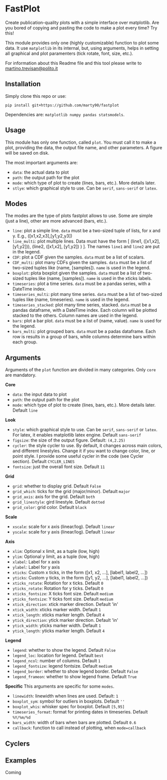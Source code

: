 # FastPlot

Create publication-quality plots with a simple interface over matplotlib.
Are you bored of copying and pasting the code to make a plot every time? Try this!

This module provides only one (highly customizable) function to plot some data. It use `matplotlib` in its internal, but, using arguments, helps in setting all graphical and plot paramenters (tick rotate, font, size, etc.).

For information about this Readme file and this tool please write to
[martino.trevisan@polito.it](mailto:martino.trevisan@polito.it)

## Installation

Simply clone this repo or use:
```
pip install git+https://github.com/marty90/fastplot
```

Dependencies are: `matplotlib numpy pandas statsmodels`.

## Usage
This module has only one function, called `plot`. You must call it to make a plot, providing the data, the output file name, and other parameters. A figure will be saved on disk.

The most important arguments are:
* `data`: the actual data to plot
* `path`: the output path for the plot
* `mode`: which type of plot to create (lines, bars, etc.). More details later.
* `stlye`: which graphical style to use. Can be `serif`, `sans-serif` or `latex`.

## Modes

The modes are the type of plots fastplot allows to use. Some are simple (just a line), other are more advanced (bars, etc.).
 * `line`: plot a simple line. `data` must be a two-sized tuple of lists, for x and y. E.g., ([x1,x2,x3],[y1,y2,y3])
 * `line_multi`: plot multiple lines. Data must have the form [ (line1, ([x1,x2], [y1,y2])), (line2, ([x1,x2], [y1,y2]) ) ]. The names `line1` and `line2` are put in the legend.
 * `CDF`: plot a CDF given the samples. `data` must be a list of scalars.
 * `CDF_multi`: plot many CDFs given the samples. `data` must be a list of two-sized tuples like (name, [samples]). `name` is used in the legend.
  * `boxplot`: plota boxplot given the samples. `data` must be a list of two-sized tuples like (name, [samples]). `name` is used in the xticks labels.
  * `timeseries`: plot a time series. `data` must be a pandas series, with a DateTime index.
  * `timeseries_multi`: plot many time series. `data` must be a list of two-sized tuples like (name, timeseries). `name` is used in the legend.
   * `timeseries_stacked`: plot many time series, stacked. `data` must be a pandas dataframe, with a DateTime index. Each column will be plotted stacked to the others. Column names are used in the legend.
   * `bars`: plot a bar plot. `data` must be a list of (name, value). `name` is used for the legend.
   * `bars_multi`: plot grouped bars. `data` must be a padas dataframe. Each row is results in a group of bars, while columns determine bars within each group.
   
   ## Arguments
   Arguments of the `plot` function are divided in many categories. Only `core` are mandatory.
   
**Core**
* `data`: the input data to plot
* `path`: the output path for the plot
* `mode`: which type of plot to create (lines, bars, etc.). More details later. Default `line`

**Look**
* `style`: which graphical style to use. Can be `serif`, `sans-serif` or `latex`. For latex, it enables matplotlib latex engine. Default `sans-serif`
* `figsize`: the size of the output figure. Default: `(4,2.25)`
* `cycler`: the style cycler to use. By default, it changes across main colors, and different linestyles. Change it if you want to change color, line, or point style. I provide some useful cycler in the code (see Cycler section). Default `CYCLER_LINES`
* `fontsize`: just the overall font size. Default `11`

**Grid**
* `grid`: whether to display grid. Default `False`
* `grid_which`: ticks for the grid (major/minor). Default `major`
* `grid_axis`: axis for the grid. Default `both`
* `grid_linestyle`: gird linestyle. Default `dotted`
* `grid_color`: grid color. Default `black`

**Scale**
* `xscale`: scale for x axis (linear/log). Default `linear`
* `yscale`: scale for y axis (linear/log). Default `linear`
         
**Axis**
* `xlim`: Optional x limit, as a tuple (low, high)
* `ylim`: Optional y limit, as a tuple (low, high)
* `xlabel`: Label for x axis
* `ylabel`: Label for y axis
* `xticks`: Custom x ticks, in the form ([x1, x2, ...], [label1, label2, ...])
* `yticks`:  Custom y ticks, in the form ([y1, y2, ...], [label1, label2, ...])
* `xticks_rotate`: Rotation for x ticks. Default `0`
* `yticks_rotate`:  Rotation for y ticks. Default `0`
* `xticks_fontsize`: X ticks font size. Default `medium`
* `yticks_fontsize`: Y ticks font size. Default `medium`
* `xtick_direction`: xtick marker direction. Default 'in'
* `xtick_width`: xticks marker width. Default `1`
* `xtick_length`:  xticks marker length. Default `4`
* `ytick_direction`:  ytick marker direction. Default 'in'
* `ytick_width`: yticks marker width. Default `1`
* `ytick_length`:  yticks marker length. Default `4` 
         
**Legend**
* `legend`: whether to show the legend. Default `False`
* `legend_loc`: location for legend. Default `best`
* `legend_ncol`: number of columns. Default `1`
* `legend_fontsize`: legend fontsize. Default `medium`
* `legend_border`: whether to show legend border. Default `False`
* `legend_frameon`: whether to show legend frame. Default `True`

**Specific**
This arguments are specific for some `modes`.
* `linewidth`: linewidth when lines are used. Default: `1`
* `boxplot_sym`: symbol for outliers in boxplots. Default `''`
* `boxplot_whis`: whisker spec for boxplot.  Default `[5,95]`
* `timeseries_format`: format for printing dates in timeseries. Default `%Y/%m/%d`
* `bars_width`: width of bars when bars are plotted. Default `0.6`
* `callback`: function to call instead of plotting, when `mode=callback`
   
 ## Cyclers
 
 ## Examples
 Coming
  




